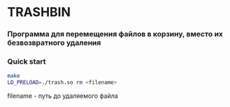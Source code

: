 # TRASHBIN

### Программа для перемещения файлов в корзину, вместо их безвозвратного удаления

### Quick start

```sh
make
LD_PRELOAD=./trash.so rm <filename>
``` 
filename - путь до удаляемого файла